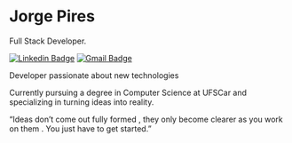 # Jorge Pires

Full Stack Developer.

[![Linkedin Badge](https://img.shields.io/badge/-Jorge%20Pires-737373?style=flat-square&logo=Linkedin&logoColor=white&link=https://www.linkedin.com/in/jorgeprj/)](https://www.linkedin.com/in/jorgeprj/) 
[![Gmail Badge](https://img.shields.io/badge/-jorgeprj2020@gmail.com-737373?style=flat-square&logo=Gmail&logoColor=white&link=mailto:jorgeprj2020@gmail.com)](mailto:jorgeprj2020@gmail.com)

Developer passionate about new technologies

Currently pursuing a degree in Computer Science at UFSCar and specializing in turning ideas into reality.

“Ideas don’t come out fully formed , they only become clearer as you work on them . You just have to get started.”
